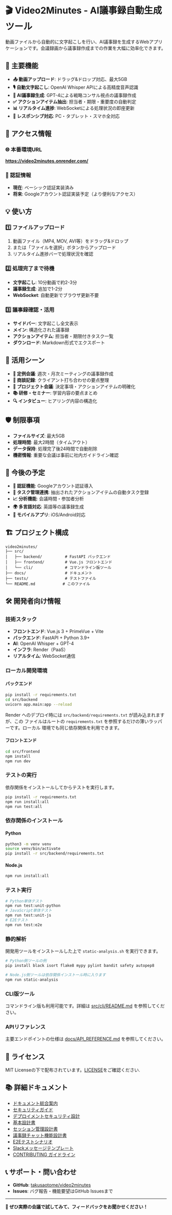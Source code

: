 # 🎬 Video2Minutes - AI議事録自動生成ツール

動画ファイルから自動的に文字起こしを行い、AI議事録を生成するWebアプリケーションです。会議録画から議事録作成までの作業を大幅に効率化できます。

## 🌟 主要機能

- **📤 動画アップロード**: ドラッグ&ドロップ対応、最大5GB
- **🎙️ 自動文字起こし**: OpenAI Whisper APIによる高精度音声認識
- **📝 AI議事録生成**: GPT-4による戦略コンサル視点の議事録作成
- **✅ アクションアイテム抽出**: 担当者・期限・重要度の自動判定
- **📊 リアルタイム進捗**: WebSocketによる処理状況の即座更新
- **📱 レスポンシブ対応**: PC・タブレット・スマホ全対応

## 🔗 アクセス情報

### 🌐 本番環境URL
**https://video2minutes.onrender.com/**

### 🔐 認証情報
- **現在**: ベーシック認証実装済み
- **将来**: Googleアカウント認証実装予定（より便利なアクセス）

## 💡 使い方

### 1️⃣ ファイルアップロード
1. 動画ファイル（MP4, MOV, AVI等）をドラッグ&ドロップ
2. または「ファイルを選択」ボタンからアップロード
3. リアルタイム進捗バーで処理状況を確認

### 2️⃣ 処理完了まで待機
- **文字起こし**: 10分動画で約2-3分
- **議事録生成**: 追加で1-2分
- **WebSocket**: 自動更新でブラウザ更新不要

### 3️⃣ 議事録確認・活用
- **サイドバー**: 文字起こし全文表示
- **メイン**: 構造化された議事録
- **アクションアイテム**: 担当者・期限付きタスク一覧
- **ダウンロード**: Markdown形式でエクスポート

## 🎯 活用シーン

- **📅 定例会議**: 週次・月次ミーティングの議事録作成
- **🤝 商談記録**: クライアント打ち合わせの要点整理
- **💼 プロジェクト会議**: 決定事項・アクションアイテムの明確化
- **📚 研修・セミナー**: 学習内容の要点まとめ
- **🔍 インタビュー**: ヒアリング内容の構造化

## 🛡️ 制限事項

- **ファイルサイズ**: 最大5GB
- **処理時間**: 最大2時間（タイムアウト）
- **データ保持**: 処理完了後24時間で自動削除
- **機密情報**: 重要な会議は事前に社内ガイドライン確認

## 🚀 今後の予定

- **🔐 認証機能**: Googleアカウント認証導入
- **🔗 タスク管理連携**: 抽出されたアクションアイテムの自動タスク登録
- **📈 分析機能**: 会議時間・参加者分析
- **🌍 多言語対応**: 英語等の議事録生成
- **📱 モバイルアプリ**: iOS/Android対応

## 🏗️ プロジェクト構成

```
video2minutes/
├── src/
│   ├── backend/          # FastAPI バックエンド
│   ├── frontend/         # Vue.js フロントエンド
│   └── cli/              # コマンドライン版ツール
├── docs/                 # ドキュメント
├── tests/                # テストファイル
└── README.md            # このファイル
```

## 🛠️ 開発者向け情報

### 技術スタック
- **フロントエンド**: Vue.js 3 + PrimeVue + Vite
- **バックエンド**: FastAPI + Python 3.9+
- **AI**: OpenAI Whisper + GPT-4
- **インフラ**: Render（PaaS）
- **リアルタイム**: WebSocket通信

### ローカル開発環境

#### バックエンド
```bash
pip install -r requirements.txt
cd src/backend
uvicorn app.main:app --reload
```
Render へのデプロイ時には `src/backend/requirements.txt` が読み込まれますが、この
ファイルはルートの `requirements.txt` を参照するだけの薄いラッパーです。ローカル
環境でも同じ依存関係を利用できます。

#### フロントエンド
```bash
cd src/frontend
npm install
npm run dev
```

### テストの実行
依存関係をインストールしてからテストを実行します。
```bash
pip install -r requirements.txt
npm run install:all
npm run test:all
```

### 依存関係のインストール

#### Python
```bash
python3 -m venv venv
source venv/bin/activate
pip install -r src/backend/requirements.txt
```

#### Node.js
```bash
npm run install:all
```

### テスト実行
```bash
# Python単体テスト
npm run test:unit-python
# JavaScript単体テスト
npm run test:unit-js
# E2Eテスト
npm run test:e2e
```

### 静的解析
開発用ツールをインストールした上で `static-analysis.sh` を実行できます。

```bash
# Python側ツールの例
pip install black isort flake8 mypy pylint bandit safety autopep8

# Node.js側ツールは依存関係インストール時に入ります
npm run static-analysis
```

### CLI版ツール
コマンドライン版も利用可能です。詳細は [src/cli/README.md](src/cli/README.md) を参照してください。

### APIリファレンス
主要エンドポイントの仕様は [docs/API_REFERENCE.md](docs/API_REFERENCE.md) を参照してください。

## 📄 ライセンス

MIT Licenseの下で配布されています。[LICENSE](LICENSE)をご確認ください.

## 📚 詳細ドキュメント
- [ドキュメント総合案内](docs/README.md)
- [セキュリティガイド](docs/SECURITY.md)
- [デプロイメントセキュリティ設計](docs/DEPLOYMENT_SECURITY.md)
- [基本設計書](docs/DESIGN.md)
- [セッション管理設計書](docs/SESSION_MANAGEMENT_DESIGN.md)
- [議事録チャット機能設計書](docs/CHAT_FEATURE_DESIGN.md)
- [E2Eテストシナリオ](docs/E2E_TEST_SCENARIOS.md)
- [Slackメッセージテンプレート](docs/slack-message-template.md)
- [CONTRIBUTING ガイドライン](CONTRIBUTING.md)

## 📞 サポート・問い合わせ

- **GitHub**: [takusaotome/video2minutes](https://github.com/takusaotome/video2minutes)
- **Issues**: バグ報告・機能要望はGitHub Issuesまで

---

**💬 ぜひ実際の会議で試してみて、フィードバックをお聞かせください！** 
